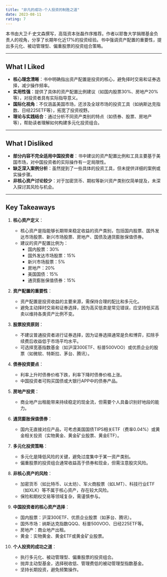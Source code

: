 ```yaml
---
title: "非凡的成功-个人投资的制胜之道"
date: 2023-08-11
rating: 7
---
```


本书由大卫·F·史文森撰写，高瓴资本张磊作序推荐。作者以耶鲁大学捐赠基金负责人的视角，分享了长期年化近17%的投资经验。书中强调资产配置的重要性，提出多元化、被动管理型、偏重股票的投资组合策略。

<!--more-->

---

## What I Liked

- **核心理念清晰**：书中明确指出资产配置是投资的核心，避免择时交易和证券选择，减少操作频率。
- **实用性强**：提供了具体的资产配置比例建议（如国内股票30%、房地产20%等），对投资者具有实际指导意义。
- **国际化视角**：不仅涵盖美国市场，还涉及全球市场的投资工具（如纳斯达克指数、日经225ETF等），拓宽了投资视野。
- **理论与实践结合**：通过分析不同资产类别的特点（如债券、股票、房地产等），帮助读者理解如何构建多元化投资组合。

---

## What I Disliked

- **部分内容不完全适用中国投资者**：书中建议的资产配置比例和工具主要基于美国市场，对中国投资者的实际操作有一定局限性。
- **缺乏深入案例分析**：虽然提到了一些具体的投资工具，但未提供详细的案例或实操步骤。
- **非核心资产讨论较少**：对于加密货币、期权等新兴资产类别仅简单提及，未深入探讨其风险与机会。

---

## Key Takeaways

1. **核心资产定义**：
   - 核心资产是指能够长期带来稳定收益的资产类别，包括国内股票、国外发达市场股票、新兴市场股票、房地产、国债及通货膨胀保值债券。
   - 建议的资产配置比例为：
     - 国内股票：30%
     - 国外发达市场股票：15%
     - 新兴市场股票：5%
     - 房地产：20%
     - 美国国债：15%
     - 通货膨胀保值债券：15%

2. **资产配置的重要性**：
   - 资产配置是投资收益的主要来源，需保持合理的配比和多元化。
   - 避免主动择时交易和证券选择，因为高买低卖是常见错误，应坚持低买高卖以维持各类资产比例不变。

3. **股票投资原则**：
   - 不建议普通投资者进行证券选择，因为证券选择通常是负和博弈，扣除手续费后收益低于市场平均水平。
   - 可选择宽基指数基金（如沪深300ETF、标普500VOO）或优质企业的股票（如微软、特斯拉、茅台、腾讯）。

4. **债券投资要点**：
   - 利率上升时债券价格下跌，利率下降时债券价格上涨。
   - 中国投资者可购买国债或大银行APP中的债券产品。

5. **房地产投资**：
   - 商业地产出租能带来持续稳定的现金流，但需要个人具备识别好地段的能力。

6. **通货膨胀保值债券**：
   - 国内无直接对应产品，可考虑美国国债TIPS相关ETF（费率0.04%）或黄金相关投资（实物黄金、黄金矿业股票、黄金ETF）。

7. **多元化投资策略**：
   - 多元化是降低风险的关键，避免过度集中于某一资产类别。
   - 偏重股票的投资组合通常收益高于债券和现金，但需注意股灾风险。

8. **非核心资产的风险**：
   - 加密货币（如比特币、以太坊）、军火商股票（如LMT）、科技行业ETF（如XLK）等不属于核心资产，存在较大风险。
   - 保险和期权交易等领域复杂，需谨慎参与。

9. **中国投资者的核心资产选择**：
   - 国内股票：沪深300ETF、优质企业股票（如茅台、腾讯）。
   - 国外市场：纳斯达克指数QQQ、标普500VOO、日经225ETF等。
   - 房地产：商业地产出租。
   - 黄金：实物黄金、黄金ETF或黄金矿业股票。

10. **个人投资的成功之道**：
    - 执行多元化、被动管理型、偏重股票的投资组合。
    - 抛弃主动型基金，选择税收低、管理费低的被动管理型指数基金。
    - 坚持长期投资，避免频繁操作。